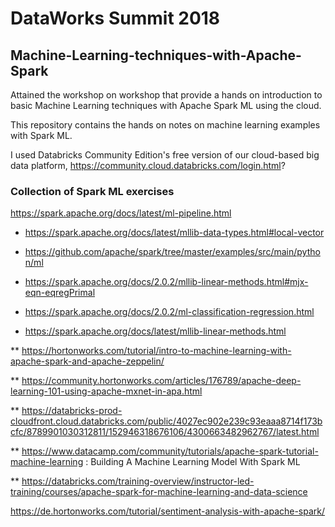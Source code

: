 # DataWorks Summit 2018
## Machine-Learning-techniques-with-Apache-Spark

Attained the workshop on workshop that provide a hands on introduction to basic Machine Learning techniques with Apache Spark ML using the cloud. 

This repository contains the hands on notes on machine learning examples with Spark ML.

I used Databricks Community Edition's free version of our cloud-based big data platform, https://community.cloud.databricks.com/login.html?

### Collection of Spark ML exercises 

https://spark.apache.org/docs/latest/ml-pipeline.html

 - https://spark.apache.org/docs/latest/mllib-data-types.html#local-vector
 
 - https://github.com/apache/spark/tree/master/examples/src/main/python/ml
 
 - https://spark.apache.org/docs/2.0.2/mllib-linear-methods.html#mjx-eqn-eqregPrimal
 
 - https://spark.apache.org/docs/2.0.2/ml-classification-regression.html
 
 - https://spark.apache.org/docs/latest/mllib-linear-methods.html



** https://hortonworks.com/tutorial/intro-to-machine-learning-with-apache-spark-and-apache-zeppelin/

** https://community.hortonworks.com/articles/176789/apache-deep-learning-101-using-apache-mxnet-in-apa.html

** https://databricks-prod-cloudfront.cloud.databricks.com/public/4027ec902e239c93eaaa8714f173bcfc/8789901030312811/152946318676106/4300663482962767/latest.html

** https://www.datacamp.com/community/tutorials/apache-spark-tutorial-machine-learning : Building A Machine Learning Model With Spark ML

** https://databricks.com/training-overview/instructor-led-training/courses/apache-spark-for-machine-learning-and-data-science

https://de.hortonworks.com/tutorial/sentiment-analysis-with-apache-spark/



